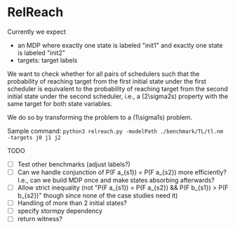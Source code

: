 # RelReach

Currently we expect
- an MDP where exactly one state is labeled "init1" and exactly one state is labeled "init2"
- targets: target labels

We want to check whether for all pairs of schedulers such that the probability of reaching target from the first initial state under the first scheduler is equivalent to the probability of reaching target from the second initial state under the second scheduler, i.e., a (2\sigma2s) property with the same target for both state variables.

We do so by transforming the problem to a (1\sigma1s) problem.

Sample command: ```python3 relreach.py -modelPath ./benchmark/TL/tl.nm -targets j0 j1 j2```


TODO
- [ ] Test other benchmarks (adjust labels?)
- [ ] Can we handle conjunction of P(F a_{s1}) = P(F a_{s2}) more efficiently? I.e., can we build MDP once and make states absorbing afterwards?
- [ ] Allow strict inequality (not "P(F a_{s1}) = P(F a_{s2}) && P(F b_{s1}) > P(F b_{s2})" though since none of the case studies need it)
- [ ] Handling of more than 2 initial states?
- [ ] specify stormpy dependency
- [ ] return witness?
